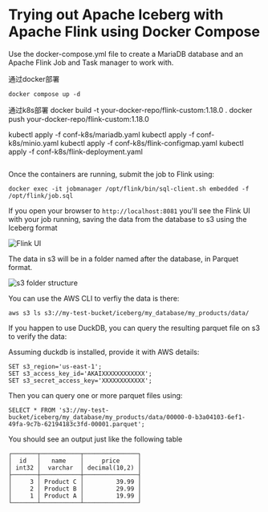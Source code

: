 # Trying out Apache Iceberg with Apache Flink using Docker Compose

Use the docker-compose.yml file to create a MariaDB database and an Apache Flink Job and Task manager to work with.

通过docker部署

```
docker compose up -d
```

通过k8s部署
docker build -t your-docker-repo/flink-custom:1.18.0 .
docker push your-docker-repo/flink-custom:1.18.0

kubectl apply -f conf-k8s/mariadb.yaml
kubectl apply -f conf-k8s/minio.yaml
kubectl apply -f conf-k8s/flink-configmap.yaml
kubectl apply -f conf-k8s/flink-deployment.yaml
```

```

Once the containers are running, submit the job to Flink using:

```
docker exec -it jobmanager /opt/flink/bin/sql-client.sh embedded -f /opt/flink/job.sql
```

If you open your browser to `http://localhost:8081` you'll see the Flink UI with your job running, saving the data from the database to s3 using the Iceberg format

![Flink UI](flink.png)

The data in s3 will be in a folder named after the database, in Parquet format.

![s3 folder structure](s3.png)

You can use the AWS CLI to verfiy the data is there:

```
aws s3 ls s3://my-test-bucket/iceberg/my_database/my_products/data/
```

If you happen to use DuckDB, you can query the resulting parquet file on s3 to verify the data:

Assuming duckdb is installed, provide it with AWS details:

```
SET s3_region='us-east-1';
SET s3_access_key_id='AKAIXXXXXXXXXXXX';
SET s3_secret_access_key='XXXXXXXXXXXX';
```

Then you can query one or more parquet files using:

```
SELECT * FROM 's3://my-test-bucket/iceberg/my_database/my_products/data/00000-0-b3a04103-6ef1-49fa-9c7b-62194183c3fd-00001.parquet';
```

You should see an output just like the following table

```
┌───────┬───────────┬───────────────┐
│  id   │   name    │     price     │
│ int32 │  varchar  │ decimal(10,2) │
├───────┼───────────┼───────────────┤
│     3 │ Product C │         39.99 │
│     2 │ Product B │         29.99 │
│     1 │ Product A │         19.99 │
└───────┴───────────┴───────────────┘
```